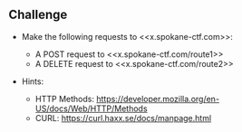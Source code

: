 ## Challenge 
- Make the following requests to <<x.spokane-ctf.com>>: 
	- A POST request to <<x.spokane-ctf.com/route1>>
	- A DELETE request to <<x.spokane-ctf.com/route2>>

- Hints: 
	- HTTP Methods: https://developer.mozilla.org/en-US/docs/Web/HTTP/Methods
	- CURL: https://curl.haxx.se/docs/manpage.html

